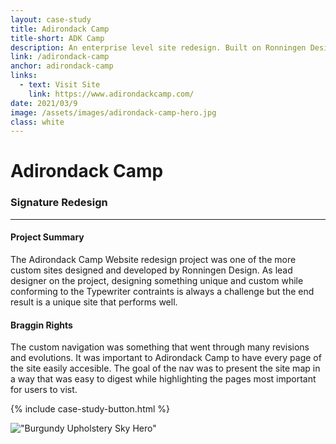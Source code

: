 ```yaml
---
layout: case-study
title: Adirondack Camp
title-short: ADK Camp
description: An enterprise level site redesign. Built on Ronningen Desing's Typewriter platform.
link: /adirondack-camp
anchor: adirondack-camp
links:
  - text: Visit Site
    link: https://www.adirondackcamp.com/
date: 2021/03/9
image: /assets/images/adirondack-camp-hero.jpg
class: white
---
```


# Adirondack Camp
### Signature Redesign
---
#### Project Summary
The Adirondack Camp Website redesign project was one of the more custom sites designed and developed by Ronningen Design. As lead designer on the project, designing something unique and custom while conforming to the Typewriter contraints is always a challenge but the end result is a unique site that performs well. 

#### Braggin Rights
The custom navigation was something that went through many revisions and evolutions. It was important to Adirondack Camp to have every page of the site easily accesible. The goal of the nav was to present the site map in a way that was easy to digest while highlighting the pages most important for users to vist.


{% include case-study-button.html %}

!["Burgundy Upholstery Sky Hero"](/assets/images/adk-site.jpg)



